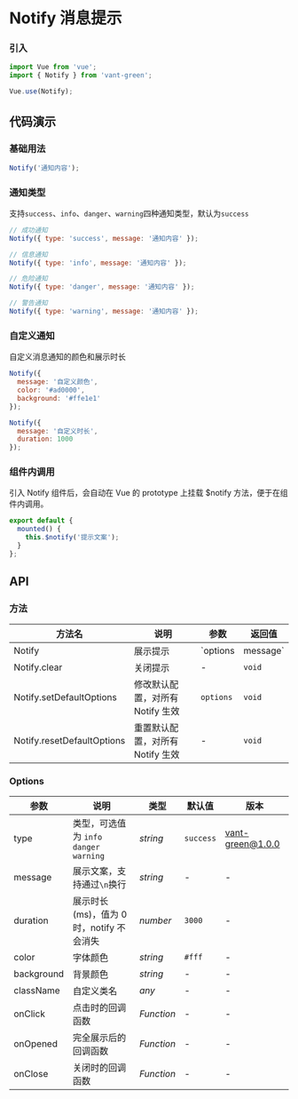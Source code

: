 # Notify 消息提示

### 引入

```javascript
import Vue from 'vue';
import { Notify } from 'vant-green';

Vue.use(Notify);
```

## 代码演示

### 基础用法

```js
Notify('通知内容');
```

### 通知类型

支持`success`、`info`、`danger`、`warning`四种通知类型，默认为`success`

```js
// 成功通知
Notify({ type: 'success', message: '通知内容' });

// 信息通知
Notify({ type: 'info', message: '通知内容' });

// 危险通知
Notify({ type: 'danger', message: '通知内容' });

// 警告通知
Notify({ type: 'warning', message: '通知内容' });
```

### 自定义通知

自定义消息通知的颜色和展示时长

```js
Notify({
  message: '自定义颜色',
  color: '#ad0000',
  background: '#ffe1e1'
});

Notify({
  message: '自定义时长',
  duration: 1000
});
```

### 组件内调用

引入 Notify 组件后，会自动在 Vue 的 prototype 上挂载 \$notify 方法，便于在组件内调用。

```js
export default {
  mounted() {
    this.$notify('提示文案');
  }
};
```

## API

### 方法

| 方法名                     | 说明                             | 参数                | 返回值      |
| -------------------------- | -------------------------------- | ------------------- | ----------- |
| Notify                     | 展示提示                         | `options | message` | notify 实例 |
| Notify.clear               | 关闭提示                         | -                   | `void`      |
| Notify.setDefaultOptions   | 修改默认配置，对所有 Notify 生效 | `options`           | `void`      |
| Notify.resetDefaultOptions | 重置默认配置，对所有 Notify 生效 | -                   | `void`      |

### Options

| 参数       | 说明                                     | 类型       | 默认值    | 版本     |
| ---------- | ---------------------------------------- | ---------- | --------- | -------- |
| type       | 类型，可选值为 `info` `danger` `warning` | _string_   | `success` | vant-green@1.0.0 |
| message    | 展示文案，支持通过`\n`换行               | _string_   | -         | -        |
| duration   | 展示时长(ms)，值为 0 时，notify 不会消失 | _number_   | `3000`    | -        |
| color      | 字体颜色                                 | _string_   | `#fff`    | -        |
| background | 背景颜色                                 | _string_   | -         | -        |
| className  | 自定义类名                               | _any_      | -         | -        |
| onClick    | 点击时的回调函数                         | _Function_ | -         | -        |
| onOpened   | 完全展示后的回调函数                     | _Function_ | -         | -        |
| onClose    | 关闭时的回调函数                         | _Function_ | -         | -        |
